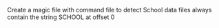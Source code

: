 Create a magic file with command file to detect School data files always contain the string SCHOOL at offset 0
